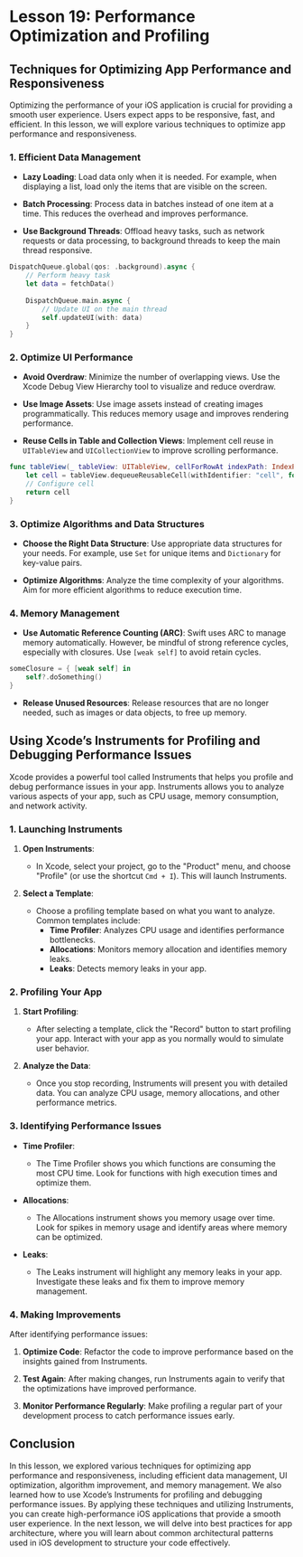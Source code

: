 # Lesson 19: Performance Optimization and Profiling

## Techniques for Optimizing App Performance and Responsiveness

Optimizing the performance of your iOS application is crucial for providing a smooth user experience. Users expect apps to be responsive, fast, and efficient. In this lesson, we will explore various techniques to optimize app performance and responsiveness.

### 1. Efficient Data Management

- **Lazy Loading**: Load data only when it is needed. For example, when displaying a list, load only the items that are visible on the screen.
  
- **Batch Processing**: Process data in batches instead of one item at a time. This reduces the overhead and improves performance.

- **Use Background Threads**: Offload heavy tasks, such as network requests or data processing, to background threads to keep the main thread responsive.

```swift
DispatchQueue.global(qos: .background).async {
    // Perform heavy task
    let data = fetchData()
    
    DispatchQueue.main.async {
        // Update UI on the main thread
        self.updateUI(with: data)
    }
}
```

### 2. Optimize UI Performance

- **Avoid Overdraw**: Minimize the number of overlapping views. Use the Xcode Debug View Hierarchy tool to visualize and reduce overdraw.

- **Use Image Assets**: Use image assets instead of creating images programmatically. This reduces memory usage and improves rendering performance.

- **Reuse Cells in Table and Collection Views**: Implement cell reuse in `UITableView` and `UICollectionView` to improve scrolling performance.

```swift
func tableView(_ tableView: UITableView, cellForRowAt indexPath: IndexPath) -> UITableViewCell {
    let cell = tableView.dequeueReusableCell(withIdentifier: "cell", for: indexPath)
    // Configure cell
    return cell
}
```

### 3. Optimize Algorithms and Data Structures

- **Choose the Right Data Structure**: Use appropriate data structures for your needs. For example, use `Set` for unique items and `Dictionary` for key-value pairs.

- **Optimize Algorithms**: Analyze the time complexity of your algorithms. Aim for more efficient algorithms to reduce execution time.

### 4. Memory Management

- **Use Automatic Reference Counting (ARC)**: Swift uses ARC to manage memory automatically. However, be mindful of strong reference cycles, especially with closures. Use `[weak self]` to avoid retain cycles.

```swift
someClosure = { [weak self] in
    self?.doSomething()
}
```

- **Release Unused Resources**: Release resources that are no longer needed, such as images or data objects, to free up memory.

## Using Xcode’s Instruments for Profiling and Debugging Performance Issues

Xcode provides a powerful tool called Instruments that helps you profile and debug performance issues in your app. Instruments allows you to analyze various aspects of your app, such as CPU usage, memory consumption, and network activity.

### 1. Launching Instruments

1. **Open Instruments**:
   - In Xcode, select your project, go to the "Product" menu, and choose "Profile" (or use the shortcut `Cmd + I`). This will launch Instruments.

2. **Select a Template**:
   - Choose a profiling template based on what you want to analyze. Common templates include:
     - **Time Profiler**: Analyzes CPU usage and identifies performance bottlenecks.
     - **Allocations**: Monitors memory allocation and identifies memory leaks.
     - **Leaks**: Detects memory leaks in your app.

### 2. Profiling Your App

1. **Start Profiling**:
   - After selecting a template, click the "Record" button to start profiling your app. Interact with your app as you normally would to simulate user behavior.

2. **Analyze the Data**:
   - Once you stop recording, Instruments will present you with detailed data. You can analyze CPU usage, memory allocations, and other performance metrics.

### 3. Identifying Performance Issues

- **Time Profiler**:
  - The Time Profiler shows you which functions are consuming the most CPU time. Look for functions with high execution times and optimize them.

- **Allocations**:
  - The Allocations instrument shows you memory usage over time. Look for spikes in memory usage and identify areas where memory can be optimized.

- **Leaks**:
  - The Leaks instrument will highlight any memory leaks in your app. Investigate these leaks and fix them to improve memory management.

### 4. Making Improvements

After identifying performance issues:

1. **Optimize Code**: Refactor the code to improve performance based on the insights gained from Instruments.

2. **Test Again**: After making changes, run Instruments again to verify that the optimizations have improved performance.

3. **Monitor Performance Regularly**: Make profiling a regular part of your development process to catch performance issues early.

## Conclusion

In this lesson, we explored various techniques for optimizing app performance and responsiveness, including efficient data management, UI optimization, algorithm improvement, and memory management. We also learned how to use Xcode’s Instruments for profiling and debugging performance issues. By applying these techniques and utilizing Instruments, you can create high-performance iOS applications that provide a smooth user experience. In the next lesson, we will delve into best practices for app architecture, where you will learn about common architectural patterns used in iOS development to structure your code effectively.